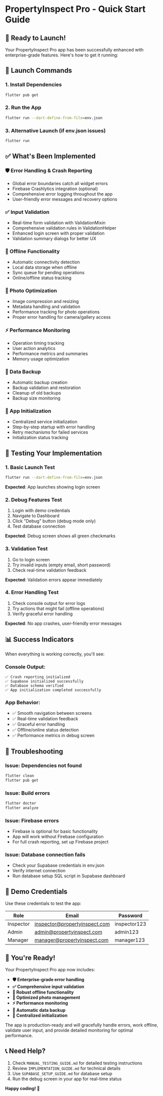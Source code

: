# PropertyInspect Pro - Quick Start Guide

## 🎯 Ready to Launch!

Your PropertyInspect Pro app has been successfully enhanced with enterprise-grade features. Here's how to get it running:

## 🚀 Launch Commands

### 1. **Install Dependencies**
```bash
flutter pub get
```

### 2. **Run the App**
```bash
flutter run --dart-define-from-file=env.json
```

### 3. **Alternative Launch (if env.json issues)**
```bash
flutter run
```

## ✅ What's Been Implemented

### **🛡️ Error Handling & Crash Reporting**
- Global error boundaries catch all widget errors
- Firebase Crashlytics integration (optional)
- Comprehensive error logging throughout the app
- User-friendly error messages and recovery options

### **✅ Input Validation**
- Real-time form validation with ValidationMixin
- Comprehensive validation rules in ValidationHelper
- Enhanced login screen with proper validation
- Validation summary dialogs for better UX

### **📱 Offline Functionality**
- Automatic connectivity detection
- Local data storage when offline
- Sync queue for pending operations
- Online/offline status tracking

### **📸 Photo Optimization**
- Image compression and resizing
- Metadata handling and validation
- Performance tracking for photo operations
- Proper error handling for camera/gallery access

### **⚡ Performance Monitoring**
- Operation timing tracking
- User action analytics
- Performance metrics and summaries
- Memory usage optimization

### **💾 Data Backup**
- Automatic backup creation
- Backup validation and restoration
- Cleanup of old backups
- Backup size monitoring

### **🔧 App Initialization**
- Centralized service initialization
- Step-by-step startup with error handling
- Retry mechanisms for failed services
- Initialization status tracking

## 🧪 Testing Your Implementation

### **1. Basic Launch Test**
```bash
flutter run --dart-define-from-file=env.json
```
**Expected**: App launches showing login screen

### **2. Debug Features Test**
1. Login with demo credentials
2. Navigate to Dashboard
3. Click "Debug" button (debug mode only)
4. Test database connection

**Expected**: Debug screen shows all green checkmarks

### **3. Validation Test**
1. Go to login screen
2. Try invalid inputs (empty email, short password)
3. Check real-time validation feedback

**Expected**: Validation errors appear immediately

### **4. Error Handling Test**
1. Check console output for error logs
2. Try actions that might fail (offline operations)
3. Verify graceful error handling

**Expected**: No app crashes, user-friendly error messages

## 📊 Success Indicators

When everything is working correctly, you'll see:

### **Console Output**:
```
✅ Crash reporting initialized
✅ Supabase initialized successfully  
✅ Database schema verified
✅ App initialization completed successfully
```

### **App Behavior**:
- ✅ Smooth navigation between screens
- ✅ Real-time validation feedback
- ✅ Graceful error handling
- ✅ Offline/online status detection
- ✅ Performance metrics in debug screen

## 🔧 Troubleshooting

### **Issue: Dependencies not found**
```bash
flutter clean
flutter pub get
```

### **Issue: Build errors**
```bash
flutter doctor
flutter analyze
```

### **Issue: Firebase errors**
- Firebase is optional for basic functionality
- App will work without Firebase configuration
- For full crash reporting, set up Firebase project

### **Issue: Database connection fails**
- Check your Supabase credentials in env.json
- Verify internet connection
- Run database setup SQL script in Supabase dashboard

## 📱 Demo Credentials

Use these credentials to test the app:

| Role | Email | Password |
|------|-------|----------|
| Inspector | inspector@propertyinspect.com | inspector123 |
| Admin | admin@propertyinspect.com | admin123 |
| Manager | manager@propertyinspect.com | manager123 |

## 🎉 You're Ready!

Your PropertyInspect Pro app now includes:

- **🛡️ Enterprise-grade error handling**
- **✅ Comprehensive input validation** 
- **📱 Robust offline functionality**
- **📸 Optimized photo management**
- **⚡ Performance monitoring**
- **💾 Automatic data backup**
- **🔧 Centralized initialization**

The app is production-ready and will gracefully handle errors, work offline, validate user input, and provide detailed monitoring for optimal performance.

## 📞 Need Help?

1. Check `MANUAL_TESTING_GUIDE.md` for detailed testing instructions
2. Review `IMPLEMENTATION_GUIDE.md` for technical details
3. Use `SUPABASE_SETUP_GUIDE.md` for database setup
4. Run the debug screen in your app for real-time status

**Happy coding! 🚀**